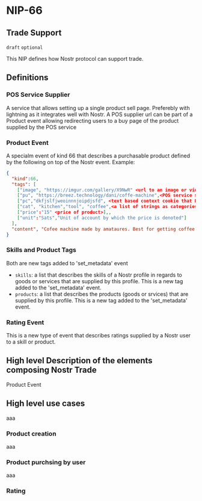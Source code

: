 NIP-66
======

Trade Support
--------------

`draft` `optional` 

This NIP defines how Nostr protocol can support trade.


## Definitions

### POS Service Supplier
A service that allows setting up a single product sell page. Preferebly with lightning as it integrates well with Nostr. 
A POS supplier url can be part of a Product event allowing redirecting users to a buy page of the product supplied by the POS service

### Product Event
A specialm event of kind 66 that describes a purchasable product defined by the following on top of the Nostr event.
Example:
```json
{  
  "kind":66,
  "tags": [   
    ["image", "https://imgur.com/gallery/X9NwR" <url to an image or video that describes the product>],
    ["pu", "https://breez.technology/dani/coffe-machine",<POS service supplier url to a single page that sells this product>],
    ["pc","dkfjslfjweoinnnjoipdjsfd", <text based context cookie that POS service returns when product sell page is created>],
    ["cat", "kitchen","tool", "coffee",<a list of strings as categories that the product belongs to>],
    ["price":"15" <price of product>],,
    ["unit":"Sats","Unit of account by which the price is denoted"]
  ],
  "content", "Cofee machine made by amataures. Best for getting coffee with love" <Product text description>,  
}
```

### Skills and Product Tags
Both are new tags added to 'set_metadata' event
- `skills`: a list that describes the skills of a Nostr profile in regards to goods or services that are supplied by this profile. This is a new tag added to the 'set_metadata' event.
- `products`: a list that describes the products (goods or srvices) that are supplied by this profile. This is a new tag added to the 'set_metadata' event.

### Rating Event
This is a new type of event that describes ratings supplied by a Nostr user to a skill or product.


## High level Description of the elements composing Nostr Trade
Product Event


## High level use cases 
aaa

### Product creation 
aaa

### Product purchsing by user

aaa

### Rating

